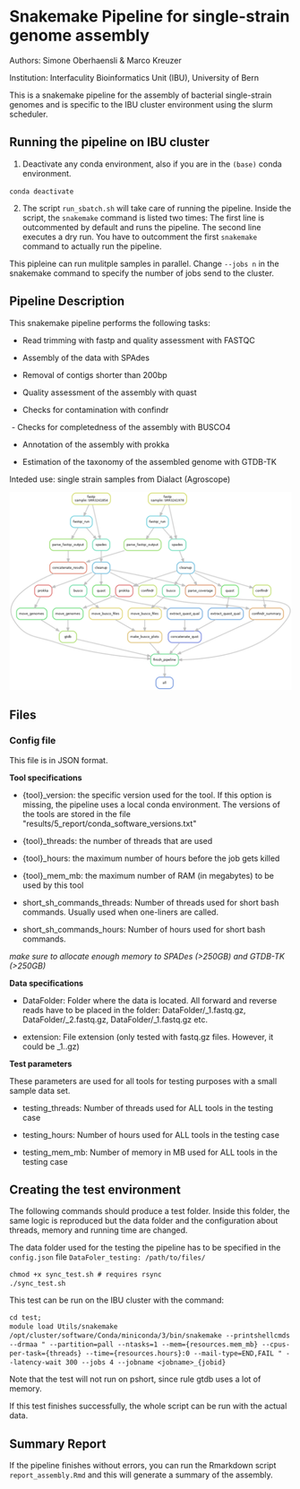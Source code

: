 # Snakemake Pipeline for single-strain genome assembly

Authors: Simone Oberhaensli & Marco Kreuzer

Institution: Interfaculity Bioinformatics Unit (IBU), University of Bern

This is a snakemake pipeline for the assembly of bacterial single-strain genomes
and is specific to the IBU cluster environment using the slurm scheduler.

## Running the pipeline on IBU cluster

1. Deactivate any conda environment, also if you are in the `(base)` conda
environment.

`conda deactivate`

2. The script `run_sbatch.sh` will take care of running the pipeline. Inside the
script, the `snakemake` command is listed two times: The first line is outcommented
by default and runs the pipeline. The second line executes a dry run. You have
to outcomment the first `snakemake` command to actually run the pipeline.

This pipleine can run mulitple samples in parallel. Change `--jobs n` in the snakemake
command to specify the number of jobs send to the cluster.


## Pipeline Description

This snakemake pipeline performs the following tasks:

 - Read trimming with fastp and quality assessment with FASTQC

 - Assembly of the data with SPAdes

 - Removal of contigs shorter than 200bp

 - Quality assessment of the assembly with quast

 - Checks for contamination with confindr

 - Checks for completedness of the assembly with BUSCO4

 - Annotation of the assembly with prokka

 - Estimation of the taxonomy of the assembled genome with GTDB-TK

 Inteded use: single strain samples from Dialact (Agroscope)

![Graphical representation of the pipeline.](workflow/scripts/dag.png)


## Files

### Config file

This file is in JSON format.

**Tool specifications**

* {tool}_version: the specific version used for the tool. If this option is missing,
the pipeline uses a local conda environment. The versions of the tools are stored in
the file "results/5_report/conda_software_versions.txt"

* {tool}_threads: the number of threads that are used

* {tool}_hours: the maximum number of hours before the job gets killed

* {tool}_mem_mb: the maximum number of RAM (in megabytes) to be used by this tool

* short_sh_commands_threads: Number of threads used for short bash commands. Usually used when one-liners are called.

* short_sh_commands_hours: Number of hours used for short bash commands.

*make sure to allocate enough memory to SPADes (>250GB) and GTDB-TK (>250GB)*


**Data specifications**

* DataFolder: Folder where the data is located. All forward and reverse reads have to be placed
in the folder: DataFolder/<Sample1>\_1.fastq.gz, DataFolder/<Sample1>\_2.fastq.gz, DataFolder/<Sample2>\_1.fastq.gz etc.

* extension: File extension (only tested with fastq.gz files. However, it could be <Sample>\_1.<anything>.gz)

**Test parameters**

These parameters are used for all tools for testing purposes with a small sample data set.

* testing_threads: Number of threads used for ALL tools in the testing case

* testing_hours: Number of hours used for ALL tools in the testing case

* testing_mem_mb: Number of memory in MB used for ALL tools in the testing case

## Creating the test environment

The following commands should produce a test folder. Inside this folder,
the same logic is reproduced but the data folder and the configuration about
threads, memory and running time are changed.

The data folder used for the testing the pipeline has to be specified in the
`config.json` file `DataFoler_testing: /path/to/files/`

```
chmod +x sync_test.sh # requires rsync
./sync_test.sh
```

This test can be run on the IBU cluster with the command:

```
cd test;
module load Utils/snakemake
/opt/cluster/software/Conda/miniconda/3/bin/snakemake --printshellcmds --drmaa " --partition=pall --ntasks=1 --mem={resources.mem_mb} --cpus-per-task={threads} --time={resources.hours}:0 --mail-type=END,FAIL " --latency-wait 300 --jobs 4 --jobname <jobname>_{jobid}
```

Note that the test will not run on pshort, since rule gtdb uses a lot of memory.

If this test finishes successfully, the whole script can be run with the actual data.


## Summary Report

If the pipeline finishes without errors, you can run the Rmarkdown script `report_assembly.Rmd`
and this will generate a summary of the assembly.
